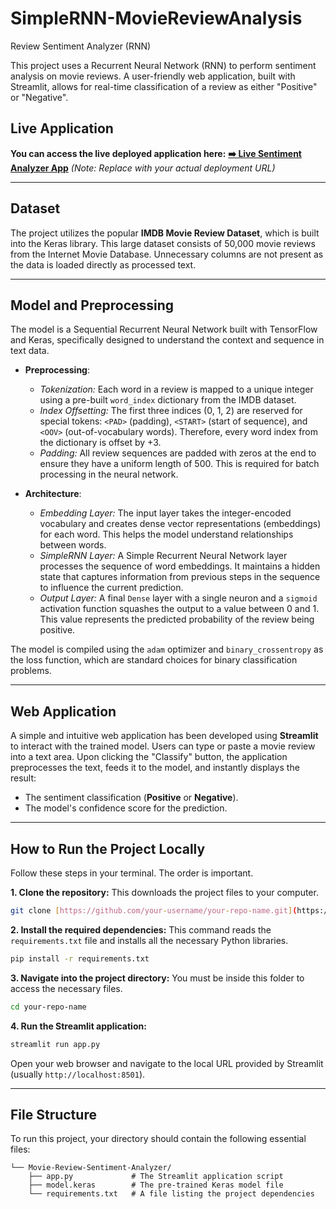 # SimpleRNN-MovieReviewAnalysis
Review Sentiment Analyzer (RNN)

This project uses a Recurrent Neural Network (RNN) to perform sentiment analysis on movie reviews. A user-friendly web application, built with Streamlit, allows for real-time classification of a review as either "Positive" or "Negative".

## Live Application

**You can access the live deployed application here:**
[**➡️ Live Sentiment Analyzer App**](https://simplernn-moviereviewanalysis-4ueajt6dyngdyv6ytj2jda.streamlit.app/) *(Note: Replace with your actual deployment URL)*

---

## Dataset

The project utilizes the popular **IMDB Movie Review Dataset**, which is built into the Keras library. This large dataset consists of 50,000 movie reviews from the Internet Movie Database. Unnecessary columns are not present as the data is loaded directly as processed text.

---

## Model and Preprocessing

The model is a Sequential Recurrent Neural Network built with TensorFlow and Keras, specifically designed to understand the context and sequence in text data.

* **Preprocessing**:
    * *Tokenization:* Each word in a review is mapped to a unique integer using a pre-built `word_index` dictionary from the IMDB dataset.
    * *Index Offsetting:* The first three indices (0, 1, 2) are reserved for special tokens: `<PAD>` (padding), `<START>` (start of sequence), and `<OOV>` (out-of-vocabulary words). Therefore, every word index from the dictionary is offset by +3.
    * *Padding:* All review sequences are padded with zeros at the end to ensure they have a uniform length of 500. This is required for batch processing in the neural network.

* **Architecture**:
    * *Embedding Layer:* The input layer takes the integer-encoded vocabulary and creates dense vector representations (embeddings) for each word. This helps the model understand relationships between words.
    * *SimpleRNN Layer:* A Simple Recurrent Neural Network layer processes the sequence of word embeddings. It maintains a hidden state that captures information from previous steps in the sequence to influence the current prediction.
    * *Output Layer:* A final `Dense` layer with a single neuron and a `sigmoid` activation function squashes the output to a value between 0 and 1. This value represents the predicted probability of the review being positive.

The model is compiled using the `adam` optimizer and `binary_crossentropy` as the loss function, which are standard choices for binary classification problems.

---

## Web Application

A simple and intuitive web application has been developed using **Streamlit** to interact with the trained model. Users can type or paste a movie review into a text area. Upon clicking the "Classify" button, the application preprocesses the text, feeds it to the model, and instantly displays the result:
* The sentiment classification (**Positive** or **Negative**).
* The model's confidence score for the prediction.

---

## How to Run the Project Locally

Follow these steps in your terminal. The order is important.

**1. Clone the repository:** This downloads the project files to your computer.
```bash
git clone [https://github.com/your-username/your-repo-name.git](https://github.com/your-username/your-repo-name.git)
```

**2. Install the required dependencies:** This command reads the `requirements.txt` file and installs all the necessary Python libraries.
```bash
pip install -r requirements.txt
```

**3. Navigate into the project directory:** You must be inside this folder to access the necessary files.
```bash
cd your-repo-name
```

**4. Run the Streamlit application:**
```bash
streamlit run app.py
```
Open your web browser and navigate to the local URL provided by Streamlit (usually `http://localhost:8501`).

---

## File Structure

To run this project, your directory should contain the following essential files:
```
└── Movie-Review-Sentiment-Analyzer/
    ├── app.py             # The Streamlit application script
    ├── model.keras        # The pre-trained Keras model file
    └── requirements.txt   # A file listing the project dependencies
